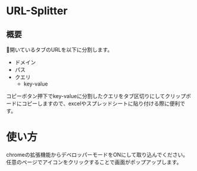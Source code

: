 # URL-Splitter

## 概要
開いているタブのURLを以下に分割します。
- ドメイン
- パス
- クエリ
  - key-value

コピーボタン押下でkey-valueに分割したクエリをタブ区切りにしてクリップボードにコピーしますので、excelやスプレッドシートに貼り付ける際に便利です。

# 使い方
chromeの拡張機能からデベロッパーモードをONにして取り込んでください。
任意のページでアイコンをクリックすることで画面がポップアップします。
